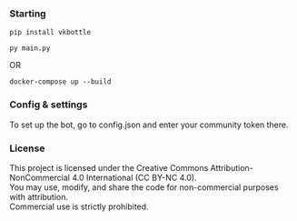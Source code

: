 ### Starting

`pip install vkbottle`

`py main.py`

OR

`docker-compose up --build`

### Config & settings

To set up the bot, go to config.json and enter your community token there.

### License

This project is licensed under the Creative Commons Attribution-NonCommercial 4.0 International (CC BY-NC 4.0).  
You may use, modify, and share the code for non-commercial purposes with attribution.  
Commercial use is strictly prohibited.